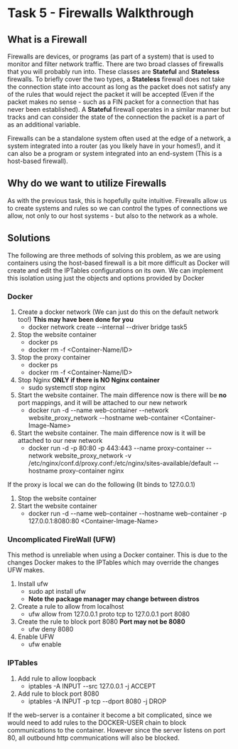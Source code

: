 # Task 5 - Firewalls Walkthrough 

## What is a Firewall
Firewalls are devices, or programs (as part of a system) that is used to monitor and filter network traffic. There are two broad classes of firewalls that you will probably run into. These classes are **Stateful** and **Stateless** firewalls. To briefly cover the two types, a **Stateless** firewall does not take the connection state into account as long as the packet does not satisfy any of the rules that would reject the packet it will be accepted (Even if the packet makes no sense - such as a FIN packet for a connection that has never been established). A **Stateful** firewall operates in a similar manner but tracks and can consider the state of the connection the packet is a part of as an additional variable. 

Firewalls can be a standalone system often used at the edge of a network, a system integrated into a router (as you likely have in your homes!), and it can also be a program or system integrated into an end-system (This is a host-based firewall).
## Why do we want to utilize Firewalls 
As with the previous task, this is hopefully quite intuitive. Firewalls allow us to create systems and rules so we can control the types of connections we allow, not only to our host systems - but also to the network as a whole. 

## Solutions 
The following are three methods of solving this problem, as we are using containers using the host-based firewall is a bit more difficult as Docker will create and edit the IPTables configurations on its own. We can implement this isolation using just the objects and options provided by Docker

### Docker
1. Create a docker network (We can just do this on the default network too!) **This may have been done for you**
    *  docker network create --internal --driver bridge task5
1. Stop the website container
    * docker ps 
    * docker rm -f \<Container-Name/ID\>
1. Stop the proxy container
    * docker ps 
    * docker rm -f \<Container-Name/ID\>
1. Stop Nginx **ONLY if there is NO Nginx container**
    * sudo systemctl stop nginx
2. Start the website container. The main difference now is there will be **no** port mappings, and it will be attached to our new network 
    *  docker run -d --name web-container --network website_proxy_network --hostname web-container \<Container-Image-Name\>
3. Start the website container. The main difference now is it will be attached to our new network
    *  docker run -d -p 80:80 -p 443:443 --name proxy-container --network website_proxy_network -v /etc/nginx/conf.d/proxy.conf:/etc/nginx/sites-available/default --hostname proxy-container nginx

If the proxy is local we can do the following (It binds to 127.0.0.1)
1.  Stop the website container
1.  Start the website container 
    * docker run -d --name web-container --hostname web-container -p 127.0.0.1:8080:80 \<Container-Image-Name\>

### Uncomplicated FireWall (UFW)
This method is unreliable when using a Docker container. This is due to the changes Docker makes to the IPTables which may override the changes UFW makes.
1. Install ufw
    * sudo apt install ufw
    * **Note the package manager may change between distros**
2. Create a rule to allow from localhost
    * ufw allow from 127.0.0.1 proto tcp to 127.0.0.1 port 8080
3. Create the rule to block port 8080 **Port may not be 8080**
    * ufw deny 8080
4. Enable UFW
    * ufw enable

### IPTables  
1. Add rule to allow loopback
    * iptables -A INPUT --src 127.0.0.1 -j ACCEPT
1. Add rule to block port 8080
    * iptables -A INPUT -p tcp --dport 8080 -j DROP

If the web-server is a container it become a bit complicated, since we would need to add rules to the DOCKER-USER chain to block communications to the container. However since the server listens on port 80, all outbound http communications will also be blocked. 